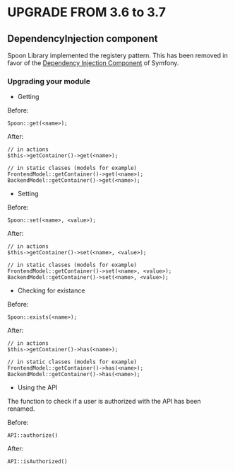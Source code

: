 UPGRADE FROM 3.6 to 3.7
=======================

## DependencyInjection component

Spoon Library implemented the registery pattern. This has been removed in favor of the [Dependency Injection Component](http://symfony.com/doc/current/components/dependency_injection/index.html)
of Symfony.

### Upgrading your module

* Getting

Before:
```
Spoon::get(<name>);
```

After:
```
// in actions
$this->getContainer()->get(<name>);

// in static classes (models for example)
FrontendModel::getContainer()->get(<name>);
BackendModel::getContainer()->get(<name>);
```

* Setting

Before:
```
Spoon::set(<name>, <value>);
```

After:
```
// in actions
$this->getContainer()->set(<name>, <value>);

// in static classes (models for example)
FrontendModel::getContainer()->set(<name>, <value>);
BackendModel::getContainer()->set(<name>, <value>);
```

* Checking for existance

Before:
```
Spoon::exists(<name>);
```

After:
```
// in actions
$this->getContainer()->has(<name>);

// in static classes (models for example)
FrontendModel::getContainer()->has(<name>);
BackendModel::getContainer()->has(<name>);
```

* Using the API

 The function to check if a user is authorized with the API has been renamed.

 Before:
 ```
 API::authorize()
 ```

 After:
 ```
 API::isAuthorized()
 ```